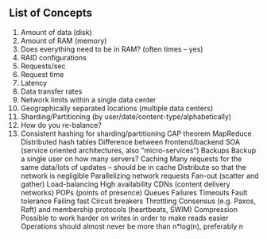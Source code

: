 ## List of Concepts

1. Amount of data (disk)
2. Amount of RAM (memory)
3. Does everything need to be in RAM? (often times – yes)
4. RAID configurations
5. Requests/sec
6. Request time
7. Latency
8. Data transfer rates
9. Network limits within a single data center
10. Geographically separated locations (multiple data centers)
11. Sharding/Partitioning (by user/date/content-type/alphabetically)
12. How do you re-balance?
13. Consistent hashing for sharding/partitioning
CAP theorem
MapReduce
Distributed hash tables
Difference between frontend/backend
SOA (service oriented architectures, also “micro-services”)
Backups
Backup a single user on how many servers?
Caching
Many requests for the same data/lots of updates – should be in cache
Distribute so that the network is negligible
Parallelizing network requests
Fan-out (scatter and gather)
Load-balancing
High availability
CDNs (content delivery networks)
POPs (points of presence)
Queues
Failures
Timeouts
Fault tolerance
Failing fast
Circuit breakers
Throttling
Consensus (e.g. Paxos, Raft) and membership protocols (heartbeats, SWIM)
Compression
Possible to work harder on writes in order to make reads easier
Operations should almost never be more than n*log(n), preferably n